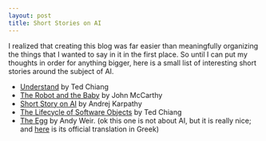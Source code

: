 ```yaml
---
layout: post
title: Short Stories on AI 
---
```


I realized that creating this blog was far easier than meaningfully organizing the things that I wanted to say in it in the first place. So until I can put my thoughts in order for anything bigger, here is a small list of interesting short stories around the subject of AI.
- [Understand](https://web.archive.org/web/20140527121332/http://www.infinityplus.co.uk/stories/under.htm) by Ted Chiang
- [The Robot and the Baby](http://www-formal.stanford.edu/jmc/robotandbaby/robotandbaby.html) by John McCarthy
- [Short Story on AI](http://karpathy.github.io/2015/11/14/ai/) by Andrej Karpathy
- [The Lifecycle of  Software Objects](http://subterraneanpress.com/magazine/fall_2010/fiction_the_lifecycle_of_software_objects_by_ted_chiang) by Ted Chiang
- [The Egg](http://www.galactanet.com/oneoff/theegg_mod.html) by Andy Weir. (ok this one is not about AI, but it is really nice; and [here](http://www.galactanet.com/oneoff/theegg_el.html) is its official translation in Greek)

